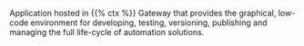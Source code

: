 Application hosted in {{% ctx %}} Gateway that provides the graphical, low-code environment for developing, testing, versioning, publishing and managing the full life-cycle of automation solutions.